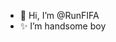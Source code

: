 - 👋 Hi, I’m @RunFIFA
- ✨ I’m handsome boy

<!---
RunFIFA/RunFIFA is a ✨ special ✨ repository because its `README.md` (this file) appears on your GitHub profile.
You can click the Preview link to take a look at your changes.
--->
